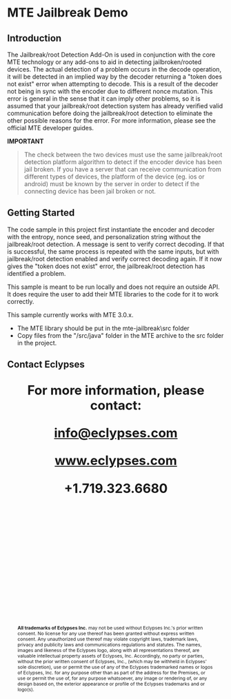 # MTE Jailbreak Demo    

## Introduction
The Jailbreak/root Detection Add-On is used in conjunction with the core MTE technology or any add-ons to aid in detecting jailbroken/rooted devices. The actual detection of a problem occurs in the decode operation, it will be detected in an implied way by the decoder returning a "token does not exist" error when attempting to decode. This is a result of the decoder not being in sync with the encoder due to different nonce mutation. This error is general in the sense that it can imply other problems, so it is assumed that your jailbreak/root detection system has already verified valid communication before doing the jailbreak/root detection to eliminate the other possible reasons for the error. For more information, please see the official MTE developer guides.

**IMPORTANT**
  >The check between the two devices must use the same jailbreak/root detection platform algorithm to detect if the encoder device has been jail broken. If you have a server that can receive communication from different types of devices, the platform of the device (eg. ios or android) must be known by the server in order to detect if the connecting device has been jail broken or not.

## Getting Started
The code sample in this project first instantiate the encoder and decoder with the entropy, nonce seed, and personalization string without the jailbreak/root detection. A message is sent to verify correct decoding. If that is successful, the same process is repeated with the same inputs, but with jailbreak/root detection enabled and verify correct decoding again. If it now gives the "token does not exist" error, the jailbreak/root detection has identified a problem.

This sample is meant to be run locally and does not require an outside API. It does require the user to add their MTE libraries to the code for it to work correctly. 

This sample currently works with MTE 3.0.x.

 - The MTE library should be put in the mte-jailbreak\src folder
 - Copy files from the "/src/java" folder in the MTE archive to the src folder in the project.


<div style="page-break-after: always; break-after: page;"></div>

## Contact Eclypses

<p align="center" style="font-weight: bold; font-size: 22pt;">For more information, please contact:</p>
<p align="center" style="font-weight: bold; font-size: 22pt;"><a href="mailto:info@eclypses.com">info@eclypses.com</a></p>
<p align="center" style="font-weight: bold; font-size: 22pt;"><a href="https://www.eclypses.com">www.eclypses.com</a></p>
<p align="center" style="font-weight: bold; font-size: 22pt;">+1.719.323.6680</p>

<p style="font-size: 8pt; margin-bottom: 0; margin: 300px 24px 30px 24px; " >
<b>All trademarks of Eclypses Inc.</b> may not be used without Eclypses Inc.'s prior written consent. No license for any use thereof has been granted without express written consent. Any unauthorized use thereof may violate copyright laws, trademark laws, privacy and publicity laws and communications regulations and statutes. The names, images and likeness of the Eclypses logo, along with all representations thereof, are valuable intellectual property assets of Eclypses, Inc. Accordingly, no party or parties, without the prior written consent of Eclypses, Inc., (which may be withheld in Eclypses' sole discretion), use or permit the use of any of the Eclypses trademarked names or logos of Eclypses, Inc. for any purpose other than as part of the address for the Premises, or use or permit the use of, for any purpose whatsoever, any image or rendering of, or any design based on, the exterior appearance or profile of the Eclypses trademarks and or logo(s).
</p>